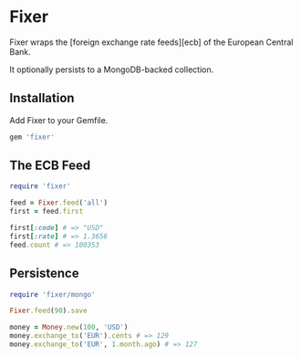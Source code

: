 Fixer
=====

Fixer wraps the [foreign exchange rate feeds][ecb] of the European Central
Bank.

It optionally persists to a MongoDB-backed collection.

Installation
------------

Add Fixer to your Gemfile.

```ruby
gem 'fixer'
```

The ECB Feed
------------

```ruby
require 'fixer'

feed = Fixer.feed('all')
first = feed.first

first[:code] # => "USD"
first[:rate] # => 1.3656
feed.count # => 100353
```

Persistence
-----------

```ruby
require 'fixer/mongo'

Fixer.feed(90).save

money = Money.new(100, 'USD')
money.exchange_to('EUR').cents # => 129
money.exchange_to('EUR', 1.month.ago) # => 127
